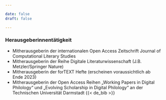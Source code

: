 ```yaml
---

date: false
draft: false

---
```


### Herausgeberinnentätigkeit
- Mitherausgeberin der internationalen Open Access Zeitschrift Journal of Computational Literary Studies
- Mitherausgeberin der Reihe Digitale Literaturwissenschaft (J.B. Metzler/Springer Nature)
- Mitherausgeberin der forTEXT Hefte (erscheinen voraussichtlich ab Ende 2023)
- Mitherausgeberin der Open Access Reihen „Working Papers in Digital Philology“ und „Evolving Scholarship in Digital Philology“ an der Technischen Universität Darmstadt
{{< de_bib >}}
